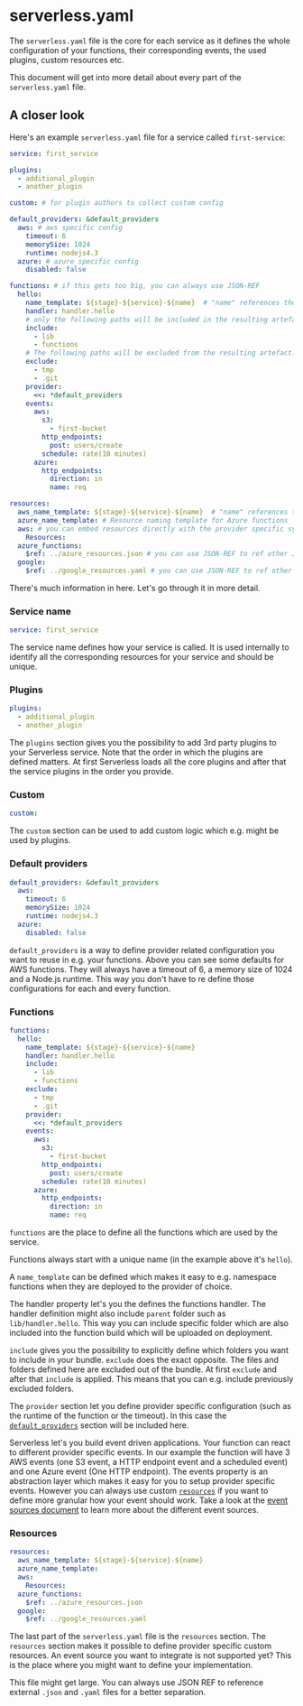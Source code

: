 # serverless.yaml

The `serverless.yaml` file is the core for each service as it defines the whole configuration of your functions, their
corresponding events, the used plugins, custom resources etc.

This document will get into more detail about every part of the `serverless.yaml` file.

## A closer look

Here's an example `serverless.yaml` file for a service called `first-service`:

```yaml
service: first_service

plugins:
  - additional_plugin
  - another_plugin

custom: # for plugin authors to collect custom config

default_providers: &default_providers
  aws: # aws specific config
    timeout: 6
    memorySize: 1024
    runtime: nodejs4.3
  azure: # azure specific config
    disabled: false

functions: # if this gets too big, you can always use JSON-REF
  hello:
    name_template: ${stage}-${service}-${name}  # "name" references the function name, service the whole service name
    handler: handler.hello
    # only the following paths will be included in the resulting artefact uploaded to Lambda. Without specific include everything in the current folder will be included
    include:
      - lib
      - functions
    # The following paths will be excluded from the resulting artefact. If both include and exclude are defined we first apply the include, then the exclude so files are guaranteed to be excluded.
    exclude:
      - tmp
      - .git
    provider:
      <<: *default_providers
    events:
      aws:
        s3:
          - first-bucket
        http_endpoints:
          post: users/create
        schedule: rate(10 minutes)
      azure:
        http_endpoints:
          direction: in
          name: req

resources:
  aws_name_template: ${stage}-${service}-${name}  # "name" references the resource name, service the whole service name
  azure_name_template: # Resource naming template for Azure functions
  aws: # you can embed resources directly with the provider specific syntax
    Resources:
  azure_functions:
    $ref: ../azure_resources.json # you can use JSON-REF to ref other JSON files
  google:
    $ref: ../google_resources.yaml # you can use JSON-REF to ref other YAML files
```

There's much information in here. Let's go through it in more detail.

### Service name

```yaml
service: first_service
```

The service name defines how your service is called. It is used internally to identify all the corresponding resources
for your service and should be unique.

### Plugins

```yaml
plugins:
  - additional_plugin
  - another_plugin
```

The `plugins` section gives you the possibility to add 3rd party plugins to your Serverless service. Note that the
order in which the plugins are defined matters. At first Serverless loads all the core plugins and after that the
service plugins in the order you provide.

### Custom

```yaml
custom:
```

The `custom` section can be used to add custom logic which e.g. might be used by plugins.

### Default providers

```yaml
default_providers: &default_providers
  aws:
    timeout: 6
    memorySize: 1024
    runtime: nodejs4.3
  azure:
    disabled: false
```

`default_providers` is a way to define provider related configuration you want to reuse in e.g. your functions. Above you
can see some defaults for AWS functions. They will always have a timeout of 6, a memory size of 1024 and a Node.js runtime.
This way you don't have to re define those configurations for each and every function.

### Functions

```yaml
functions:
  hello:
    name_template: ${stage}-${service}-${name}
    handler: handler.hello
    include:
      - lib
      - functions
    exclude:
      - tmp
      - .git
    provider:
      <<: *default_providers
    events:
      aws:
        s3:
          - first-bucket
        http_endpoints:
          post: users/create
        schedule: rate(10 minutes)
      azure:
        http_endpoints:
          direction: in
          name: req
```

`functions` are the place to define all the functions which are used by the service.

Functions always start with a unique name (in the example above it's `hello`).

A `name_template` can be defined which makes it easy to e.g. namespace functions when they are deployed to the provider
of choice.

The handler property let's you the defines the functions handler. The handler definition might also include `parent` folder
such as `lib/handler.hello`. This way you can include specific folder which are also included into the function build which
will be uploaded on deployment.

`include` gives you the possibility to explicitly define which folders you want to include in your bundle.
`exclude` does the exact opposite. The files and folders defined here are excluded out of the bundle.
At first `exclude` and after that `include` is applied. This means that you can e.g. include previously excluded folders.

The `provider` section let you define provider specific configuration (such as the runtime of the function or the timeout).
In this case the [`default_providers`](#default-providers) section will be included here.

Serverless let's you build event driven applications. Your function can react to different provider specific events.
In our example the function will have 3 AWS events (one S3 event, a HTTP endpoint event and a scheduled event) and one
Azure event (One HTTP endpoint).
The events property is an abstraction layer which makes it easy for you to setup provider specific events.
However you can always use custom [`resources`](#resources) if you want to define more granular how your event should work.
Take a look at the [event sources document](/docs/guide/event-sources.md) to learn more about the different event sources.

### Resources

```yaml
resources:
  aws_name_template: ${stage}-${service}-${name}
  azure_name_template:
  aws:
    Resources:
  azure_functions:
    $ref: ../azure_resources.json
  google:
    $ref: ../google_resources.yaml
```

The last part of the `serverless.yaml` file is the `resources` section.
The `resources` section makes it possible to define provider specific custom resources.
An event source you want to integrate is not supported yet? This is the place where you might want to define your
implementation.

This file might get large. You can always use JSON REF to reference external `.json` and `.yaml` files for a better
separation.
